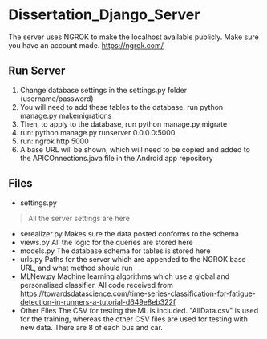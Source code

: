 # Dissertation_Django_Server
The server uses NGROK to make the localhost available publicly. Make sure you have an account made. https://ngrok.com/

## Run Server

1. Change database settings in the settings.py folder (username/password)
2. You will need to add these tables to the database, run python manage.py makemigrations
3. Then, to apply to the database, run python manage.py migrate
4. run: python manage.py runserver 0.0.0.0:5000
5. run: ngrok http 5000
6. A base URL will be shown, which will need to be copied and added to the APICOnnections.java file in the Android app repository

## Files

- settings.py
> All the server settings are here
- serealizer.py
Makes sure the data posted conforms to the schema
- views.py
All the logic for the queries are stored here
- models.py
The database schema for tables is stored here
- urls.py
Paths for the server which are appended to the NGROK base URL, and what method should run
- MLNew.py
Machine learning algorithms which use a global and personalised classifier. All code received from https://towardsdatascience.com/time-series-classification-for-fatigue-detection-in-runners-a-tutorial-d649e8eb322f
- Other Files
The CSV for testing the ML is included. "AllData.csv" is used for the training, whereas the other CSV files are used for testing with new data. There are 8 of each bus and car. 
